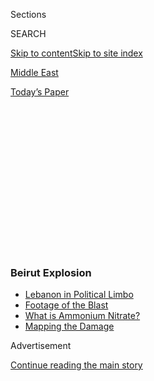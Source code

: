 <div id="app">

<div>

<div>

<div>

<div class="NYTAppHideMasthead css-1q2w90k e1suatyy0">

<div class="section css-ui9rw0 e1suatyy2">

<div class="css-eph4ug er09x8g0">

<div class="css-6n7j50">

</div>

<span class="css-1dv1kvn">Sections</span>

<div class="css-10488qs">

<span class="css-1dv1kvn">SEARCH</span>

</div>

[Skip to content](#site-content)[Skip to site index](#site-index)

</div>

<div id="masthead-section-label" class="css-1wr3we4 eaxe0e00">

[Middle
East](https://www.nytimes3xbfgragh.onion/section/world/middleeast)

</div>

<div class="css-10698na e1huz5gh0">

</div>

</div>

<div id="masthead-bar-one" class="section hasLinks css-15hmgas e1csuq9d3">

<div class="css-uqyvli e1csuq9d0">

</div>

<div class="css-1uqjmks e1csuq9d1">

</div>

<div class="css-9e9ivx">

[](https://myaccount.nytimes3xbfgragh.onion/auth/login?response_type=cookie&client_id=vi)

</div>

<div class="css-1bvtpon e1csuq9d2">

[Today’s
Paper](https://www.nytimes3xbfgragh.onion/section/todayspaper)

</div>

</div>

</div>

</div>

<div data-aria-hidden="false">

<div id="site-content" data-role="main">

<div>

<div class="css-1aor85t" style="opacity:0.000000001;z-index:-1;visibility:hidden">

<div class="css-1hqnpie">

<div class="css-epjblv">

<span class="css-17xtcya">[Middle
East](/section/world/middleeast)</span><span class="css-x15j1o">|</span><span class="css-fwqvlz">Deadly
Explosions Shatter Beirut,
Lebanon</span>

</div>

<div class="css-k008qs">

<div class="css-1iwv8en">

<span class="css-18z7m18"></span>

<div>

</div>

</div>

<span class="css-1n6z4y">https://nyti.ms/33qudRi</span>

<div class="css-1705lsu">

<div class="css-4xjgmj">

<div class="css-4skfbu" data-role="toolbar" data-aria-label="Social Media Share buttons, Save button, and Comments Panel with current comment count" data-testid="share-tools">

  - 
  - 
  - 
  - 
    
    <div class="css-6n7j50">
    
    </div>

  - 
  - 

</div>

</div>

</div>

</div>

</div>

</div>

<div class="css-13pd83m">

<div class="css-l9svim">

### <span class="css-o42ig8"><span><span class="css-1rxm0ex">Beirut</span><span class="css-1rxm0ex"> Explosion</span></span></span>

  - <span class="css-ousu42">[Lebanon in Political
    Limbo](https://www.nytimes3xbfgragh.onion/2020/08/11/world/middleeast/lebanon-government-resigns-explainer.html?name=styln-beirut&region=TOP_BANNER&block=storyline_menu_recirc&action=click&pgtype=Article&impression_id=b4d6dc20-f1c6-11ea-ab9d-b3a5fe44f351&variant=undefined)</span>
  - <span class="css-ousu42">[Footage of the
    Blast](https://www.nytimes3xbfgragh.onion/2020/08/05/world/middleeast/beirut-explosion-footage.html?name=styln-beirut&region=TOP_BANNER&block=storyline_menu_recirc&action=click&pgtype=Article&impression_id=b4d6dc21-f1c6-11ea-ab9d-b3a5fe44f351&variant=undefined)</span>
  - <span class="css-ousu42">[What is Ammonium
    Nitrate?](https://www.nytimes3xbfgragh.onion/2020/08/05/world/middleeast/beirut-explosion-ammonium-nitrate.html?name=styln-beirut&region=TOP_BANNER&block=storyline_menu_recirc&action=click&pgtype=Article&impression_id=b4d70330-f1c6-11ea-ab9d-b3a5fe44f351&variant=undefined)</span>
  - <span class="css-ousu42">[Mapping the
    Damage](https://www.nytimes3xbfgragh.onion/interactive/2020/08/04/world/middleeast/beirut-explosion-damage.html?name=styln-beirut&region=TOP_BANNER&block=storyline_menu_recirc&action=click&pgtype=Article&impression_id=b4d70331-f1c6-11ea-ab9d-b3a5fe44f351&variant=undefined)</span>

</div>

</div>

<div id="top-wrapper" class="css-1sy8kpn">

<div id="top-slug" class="css-l9onyx">

Advertisement

</div>

[Continue reading the main
story](#after-top)

<div class="ad top-wrapper" style="text-align:center;height:100%;display:block;min-height:250px">

<div id="top" class="place-ad" data-position="top" data-size-key="top">

</div>

</div>

<div id="after-top">

</div>

</div>

<div>

<div id="sponsor-wrapper" class="css-1hyfx7x">

<div id="sponsor-slug" class="css-19vbshk">

Supported by

</div>

[Continue reading the main
story](#after-sponsor)

<div id="sponsor" class="ad sponsor-wrapper" style="text-align:center;height:100%;display:block">

</div>

<div id="after-sponsor">

</div>

</div>

<div class="css-186x18t">

</div>

<div class="css-1vkm6nb ehdk2mb0">

# Deadly Explosions Shatter Beirut, Lebanon

</div>

Dozens are dead and thousands hurt. The cause is unclear but the
government said “highly explosive materials” had been stored at the
blast scene in the Lebanese capital.

<div class="css-18e8msd">

<div class="css-pdw9fk epjyd6m0">

<div class="css-1txwxcy ey68jwv0" data-aria-hidden="true">

[![Ben
Hubbard](https://static01.graylady3jvrrxbe.onion/images/2018/10/10/multimedia/author-ben-hubbard/author-ben-hubbard-thumbLarge.png
"Ben Hubbard")](https://www.nytimes3xbfgragh.onion/by/ben-hubbard)[![Maria
Abi-Habib](https://static01.graylady3jvrrxbe.onion/images/2018/10/08/multimedia/author-maria-abi-habib/author-maria-abi-habib-thumbLarge.png
"Maria Abi-Habib")](https://www.nytimes3xbfgragh.onion/by/maria-abi-habib)

</div>

<div class="css-1baulvz">

By [<span class="css-1baulvz" itemprop="name">Ben
Hubbard</span>](https://www.nytimes3xbfgragh.onion/by/ben-hubbard) and
[<span class="css-1baulvz last-byline" itemprop="name">Maria
Abi-Habib</span>](https://www.nytimes3xbfgragh.onion/by/maria-abi-habib)

</div>

</div>

  - 
    
    <div class="css-ld3wwf e16638kd2">
    
    Aug. 4,
    2020
    
    </div>

  - 
    
    <div class="css-4xjgmj">
    
    <div class="css-d8bdto" data-role="toolbar" data-aria-label="Social Media Share buttons, Save button, and Comments Panel with current comment count" data-testid="share-tools">
    
      - 
      - 
      - 
      - 
        
        <div class="css-6n7j50">
        
        </div>
    
      - 
      - 
    
    </div>
    
    </div>

</div>

</div>

<div class="section meteredContent css-1r7ky0e" name="articleBody" itemprop="articleBody">

<div class="css-19qgada">

### Here’s what we know:

  - [More than 70 are dead, the health ministry said.](#link-2e7a9219)
  - [A huge cache of ammonium nitrate, an explosive compound, had been
    stored at the blast site.](#link-1971293e)
  - [A smaller explosion was followed by a much larger
    one.](#link-12ef1c10)
  - [I was bloodied and dazed. Beirut strangers treated me like a
    friend.](#link-1fdae9ed)
  - [Health facilities were badly damaged at the moment they were most
    needed.](#link-777231d6)
  - [The explosion hit the waterfront, near several important
    buildings.](#link-1202af77)
  - [The blast stirred memories of war in a city that had been
    relatively calm in recent years.](#link-3a2e264f)

</div>

![<span class="css-16f3y1r e13ogyst0">Videos captured the toll of the
deadly blast in Beirut that killed dozens of people and injured
thousands.</span><span class="css-cch8ym"><span class="css-1dv1kvn">Credit</span><span class="css-cnj6d5 e1z0qqy90" itemprop="copyrightHolder"><span class="css-1ly73wi e1tej78p0">Credit...</span><span>Agence
France-Presse — Getty
Images</span></span></span>](https://static01.graylady3jvrrxbe.onion/images/2020/08/05/world/05lebanon-videocover/05lebanon-briefing-ledesub-videoSixteenByNine3000.jpg)

<div class="css-1fanzo5 StoryBodyCompanionColumn">

<div class="css-53u6y8">

## More than 70 are dead, the health ministry said.

Lebanon’s health ministry said that at least 78 people had died and
4,000 suffered injuries in the
[explosions](https://www.nytimes3xbfgragh.onion/2020/08/04/world/middleeast/lebanon-explosion-beirut.html)
and fire that shook
[Beirut](https://www.nytimes3xbfgragh.onion/2020/08/04/world/middleeast/lebanon-explosion-beirut.html)
on Tuesday.

The numbers climbed steadily through the day, and with the wounded still
streaming into hospitals and the search for missing people underway,
they were likely to go higher still.

The secretary-general of the Kataeb political party, Nizar Najarian, was
killed in the blast, and among those injured was Kamal Hayek, the
chairman of the state-owned electricity company, who was in critical
condition, the news agency
reported.

</div>

</div>

<div class="css-1sngw6j">

[](https://www.nytimes3xbfgragh.onion/interactive/2020/08/04/world/middleeast/beirut-explosion-damage.html)

<div class="css-1eoytci">

![](https://static01.graylady3jvrrxbe.onion/images/2020/08/04/us/beirut-explosion-damage-promo-1596586440536/beirut-explosion-damage-promo-1596586440536-articleLarge-v3.jpg)

</div>

<div class="css-1rha1bf">

## Mapping the Damage From the Beirut Explosion

Damage was seen at least two miles from the explosion, encompassing an
area with more than 750,000 residents.

</div>

</div>

<div class="css-1fanzo5 StoryBodyCompanionColumn">

<div class="css-53u6y8">

Videos of the aftermath posted online showed wounded people bleeding
amid the dust and rubble, and damage where flying debris had punched
holes in walls and furniture. On social media, people reported damage to
homes and cars far from the port.

The Lebanese Red Cross said that every available ambulance from North
Lebanon, Bekaa and South Lebanon was being dispatched to Beirut to help
patients.

Hospitals were so overwhelmed that they were turning wounded people
away, including the American University Hospital. Patients were
transported to hospitals outside Beirut because those in the city were
at capacity.

</div>

</div>

<div>

</div>

<div class="css-1fanzo5 StoryBodyCompanionColumn">

<div class="css-53u6y8">

Public Health Minister Hamad Hassan announced that his ministry would
cover the costs of treating the wounded at hospitals, the National News
Agency reported. It said the decision covered both hospitals that have
contracts with the ministry as well as those that don’t.

Prime Minister Hassan Diab announced that Wednesday would be a national
day of mourning, the National News Agency reported. The Lebanese
presidency said on Twitter that President Michel Aoun had instructed the
military to aid in the response, and called an emergency meeting of the
Supreme Defense Council, which declared Beirut a disaster
area.

## A huge cache of ammonium nitrate, an explosive compound, had been stored at the blast site.

</div>

</div>

<div class="css-79elbk" data-testid="photoviewer-wrapper">

<div class="css-z3e15g" data-testid="photoviewer-wrapper-hidden">

</div>

<div class="css-1a48zt4 ehw59r15" data-testid="photoviewer-children">

![<span class="css-16f3y1r e13ogyst0" data-aria-hidden="true">Firefighters
trying to extinguish flames in the port of
Beirut.</span><span class="css-cnj6d5 e1z0qqy90" itemprop="copyrightHolder"><span class="css-1ly73wi e1tej78p0">Credit...</span><span>Mohamed
Azakir/Reuters</span></span>](https://static01.graylady3jvrrxbe.onion/images/2020/08/04/world/04lebanon6/merlin_175303926_4f704a95-e36c-43c2-917e-8280c64135f2-articleLarge.jpg?quality=75&auto=webp&disable=upscale)

</div>

</div>

<div class="css-1fanzo5 StoryBodyCompanionColumn">

<div class="css-53u6y8">

A large cache of explosive material seized by the government years ago
was stored where the explosions occurred, according to top Lebanese
officials — specifically ammonium nitrate, commonly used in both
fertilizer and bombs.

Accidental detonation of ammonium nitrate has caused a number of deadly
industrial accidents, including the worst in United States history: In
1947, a ship carrying ammonium nitrate caught fire and exploded in the
harbor of Texas City, Texas, starting a chain reaction of blasts and
blazes that killed 581 people.

The chemical has also been the primary ingredient in bombs used in
several terrorist attacks, including the destruction of the federal
office building in Oklahoma City in 1995, which killed 168 people.

In a televised statement, an official of the Lebanese Higher Defense
Council quoted Prime Minister Diab as saying: “I will not relax until we
find the responsible party for what happened, hold it accountable and
apply the most serious punishments against it because it isn’t
acceptable that a shipment of ammonium nitrate — estimated to be 2,750
tons — was in a depot for the past six years without precautionary
measures being taken.”

Hours earlier, Maj. Gen. Abbas Ibrahim, the head of Lebanon’s general
security service, had said that “highly explosive materials” were stored
at the site, which Mr. Aoun then confirmed. At first, neither of them
said what those materials were, but General Ibrahim warned against
getting “ahead of the investigation” and speculating about a terrorist
act.

American military leaders “seem to think it was an attack,” President
Trump told reporters at the White House, which was at odds with what
Lebanese officials said. “It was a bomb of some kind.”

Mr. Diab, the prime minister, said in a televised statement, “Facts on
this dangerous depot, which has existed since 2014 or the past six
years, will be announced.”

“What happened today will not come to pass without accountability,” Mr.
Diab said. “Those responsible will pay a price for this catastrophe.” he
said. “This is a promise to the martyrs and wounded people. This is a
national commitment.”

</div>

</div>

<div>

</div>

<div class="css-1fanzo5 StoryBodyCompanionColumn">

<div class="css-53u6y8">

The explosions on Tuesday were preceded by a fire at a warehouse at
Beirut’s port, [according to Lebanon’s National News
Agency](http://nna-leb.gov.lb/en/show-news/118492/Fire-breaks-out-in-warehouse-at-Port-of-Beirut-causes-major-explosion).

There were local reports that the warehouse contained fireworks, and in
several videos posted online, colored flashes could be seen in the dark
smoke rising from the fire, just before the major explosion.

The governor of Beirut, Marwan Abboud, speaking on television, could not
say what had caused the explosion. Breaking into tears, he called it a
national
catastrophe.

## A smaller explosion was followed by a much larger one.

</div>

</div>

<div class="css-79elbk" data-testid="photoviewer-wrapper">

<div class="css-z3e15g" data-testid="photoviewer-wrapper-hidden">

</div>

<div class="css-1a48zt4 ehw59r15" data-testid="photoviewer-children">

<div class="css-1xdhyk6 erfvjey0">

<span class="css-1ly73wi e1tej78p0">Image</span>

<div class="css-zjzyr8">

<div data-testid="lazyimage-container" style="height:251.33333333333331px">

</div>

</div>

</div>

<span class="css-16f3y1r e13ogyst0" data-aria-hidden="true">Smoke rising
from the scene of an explosion in Beirut on
Tuesday.</span><span class="css-cnj6d5 e1z0qqy90" itemprop="copyrightHolder"><span class="css-1ly73wi e1tej78p0">Credit...</span><span>Anwar
Amro/Agence France-Presse — Getty Images</span></span>

</div>

</div>

<div class="css-1fanzo5 StoryBodyCompanionColumn">

<div class="css-53u6y8">

Two explosions shook Beirut — the second one much larger than the first,
carrying enough force to overturn cars, damage and shake buildings
across the city and strew, debris over a wide area.

The larger explosion, at 6:08 p.m., blew out the glass from balconies
and windows of buildings several miles away from the port and at least
one building collapsed from the force of the blast. One resident said
the streets looked like they were “cobbled in glass.”

Videos posted online showed a shock wave erupting from the second
explosion, knocking people down and enveloping much of the center city
in a cloud of dust and smoke. Cars were overturned and streets were
blocked by debris, forcing many injured people to walk to hospitals.

Flames continued to rise from the rubble well after the explosions, and
a cloud of smoke, tinted pink in the sunset, rose thousands of feet into
the sky.

The larger blast was heard and felt in Cyprus, more than 100 miles away,
and [registered on seismographs at
magnitude 3.3](https://www.emsc-csem.org/Earthquake/earthquake.php?id=882410#summary).

## I was bloodied and dazed. Beirut strangers treated me like a friend.

*Vivian Yee, a correspondent for The New York Times, was at home in
Beiru*t *when two explosions convulsed the city. This is her
first-person account of what happened.*

I was just about to look at a video a friend had sent me on Tuesday
afternoon — “the port seems to be burning,” she said — when my whole
building shook. Uneasily, naïvely, I ran to the window, then back to my
desk to check for news.

Then came a much bigger boom, and the sound itself seemed to splinter.
There was shattered glass flying everywhere. Not thinking but moving, I
ducked under my desk.

When the world stopped cracking open, I couldn’t see at first because of
the blood running down my face. After blinking the blood from my eyes, I
tried to take in the sight of my apartment turned into a demolition
site. My yellow front door had been hurled on top of my dining table. I
couldn’t find my passport, or sturdy shoes.

Later, someone would tell me that Beirut is of her generation, raised
during Lebanon’s 15-year civil war, instinctively ran into their
hallways as soon as they heard the first blast, to escape the glass they
knew would break.

I was not so well-trained, but the Lebanese who would help me in the
hours to come had the steadiness that comes from having lived through
countless previous disasters. Nearly all were strangers, yet they
treated me like a friend.

When I got downstairs, someone passing on a motorbike saw my bloody face
and told me to hop on.

Everyone on the street seemed to be either bleeding from open gashes or
swathed in makeshift bandages — all except one woman in a chic, backless
top leading a small dog on a leash. Only an hour before, we had all been
walking dogs or checking email or grocery shopping. Only an hour before,
there had been no blood.

[*Read more of Ms. Yee’s
account*](https://www.nytimes3xbfgragh.onion/2020/08/04/world/middleeast/beirut-explosion-first-person.html)*.*

## Health facilities were badly damaged at the moment they were most needed.

</div>

</div>

<div class="css-79elbk" data-testid="photoviewer-wrapper">

<div class="css-z3e15g" data-testid="photoviewer-wrapper-hidden">

</div>

<div class="css-1a48zt4 ehw59r15" data-testid="photoviewer-children">

<div class="css-1xdhyk6 erfvjey0">

<span class="css-1ly73wi e1tej78p0">Image</span>

<div class="css-zjzyr8">

<div data-testid="lazyimage-container" style="height:265.5111111111111px">

</div>

</div>

</div>

<span class="css-16f3y1r e13ogyst0" data-aria-hidden="true">Health-care
workers moving an injured man from one hospital to another in Beirut on
Tuesday
night.</span><span class="css-cnj6d5 e1z0qqy90" itemprop="copyrightHolder"><span class="css-1ly73wi e1tej78p0">Credit...</span><span>Nabil
Mounzer/EPA, via Shutterstock</span></span>

</div>

</div>

<div class="css-1fanzo5 StoryBodyCompanionColumn">

<div class="css-53u6y8">

St. George Hospital in central Beirut, one of the city’s biggest, was so
severely damaged that it had to shut down and send patients elsewhere.
Dozens of patients and visitors were wounded by falling debris and
flying glass.

“Every floor of the hospital is damaged,” said Dr. Peter Noun, the chief
of pediatric hematology and oncology. “I didn’t see this even during the
war. It’s a catastrophe.”

The 60-bed Bikhazi Medical Group hospital treated 500 patients in the
hours after the blast, despite extensive damage, said Rima Azar, the
hospital director and co-owner. One woman was already dead when she was
brought in.

“The hospital has lots of cracked glass, the door to entrance of the
hospital is completely shattered,” Ms. Azar said. “The full ceiling fell
on some patients in some rooms. The pressure was horrific. We heard a
boom, then everything was shaking.”

Health care workers worried about the fate of one of the country’s main
vaccine and medication stockpiles, in the Karantina warehouse near the
port. They said hundreds of thousands of doses, used to supply health
centers across Lebanon, were stored on tall shelves in the warehouse, in
an area where other buildings were badly damaged.

Inside St. George Hospital, about six-tenths of a mile from the
explosion, “everything just fell down, the windows destroyed, the
ceiling in pieces,” Dr. Noun said. Several of his patients — children
with cancer — and their family members were among the injured.

Two parents of his patients were in critical condition, Dr. Noun said.
Shards of glass from a shattered window ripped into the face and body of
one of them, a father who was visiting his child. The man was intubated
and in critical condition at another hospital, Dr. Noun said.

He said the parents of four children being treated for cancer were so
panicked they grabbed their children, pulled out their intravenous
needles and bundled them into their cars, headed to other hospitals or
even went home.

A voice recording from Dr. Joseph Haddad of St. George Hospital was
shared with other doctors across Lebanon, who forwarded it to The New
York Times. In a follow-up phone call Dr. Haddad, director of intensive
care at the hospital, confirmed the recording’s authenticity.

“My friends, my friends. This is Joseph Haddad calling you from St.
George Hospital. There is no St. George Hospital anymore. It’s fallen,
it’s on the floor,” Dr. Haddad says, as broken glass is heard crackling
underfoot. “It’s all destroyed. All of it. Pray to God, pray to
God.”

## The explosion hit the waterfront, near several important buildings.

</div>

</div>

<div class="css-79elbk" data-testid="photoviewer-wrapper">

<div class="css-z3e15g" data-testid="photoviewer-wrapper-hidden">

</div>

<div class="css-1a48zt4 ehw59r15" data-testid="photoviewer-children">

<div class="css-1xdhyk6 erfvjey0">

<span class="css-1ly73wi e1tej78p0">Image</span>

<div class="css-zjzyr8">

<div data-testid="lazyimage-container" style="height:257.77777777777777px">

</div>

</div>

</div>

<span class="css-16f3y1r e13ogyst0" data-aria-hidden="true">Wreckage
from the explosion at the port in Beirut on
Tuesday.</span><span class="css-cnj6d5 e1z0qqy90" itemprop="copyrightHolder"><span class="css-1ly73wi e1tej78p0">Credit...</span><span>Mohamed
Azakir/Reuters</span></span>

</div>

</div>

<div class="css-1fanzo5 StoryBodyCompanionColumn">

<div class="css-53u6y8">

The explosions hit Beirut’s northern, industrial waterfront, little more
than a mile away from the Grand Serail palace, where Lebanon’s prime
minister is based. Many landmarks, including hospitals, mosques,
churches and universities are nearby.

They erupted next to a tall building called Beirut Port Silos, at or
near a structure identified on maps as a warehouse. Videos showed only
twisted metal and chunks of concrete where that warehouse had been, some
of it identifiable as the remains of trucks and shipping
containers.

## The blast stirred memories of war in a city that had been relatively calm in recent years.

</div>

</div>

<div class="css-79elbk" data-testid="photoviewer-wrapper">

<div class="css-z3e15g" data-testid="photoviewer-wrapper-hidden">

</div>

<div class="css-1a48zt4 ehw59r15" data-testid="photoviewer-children">

<div class="css-1xdhyk6 erfvjey0">

<span class="css-1ly73wi e1tej78p0">Image</span>

<div class="css-zjzyr8">

<div data-testid="lazyimage-container" style="height:257.77777777777777px">

</div>

</div>

</div>

<span class="css-16f3y1r e13ogyst0" data-aria-hidden="true">Running
through the streets in Beirut after the explosion on
Tuesday.</span><span class="css-cnj6d5 e1z0qqy90" itemprop="copyrightHolder"><span class="css-1ly73wi e1tej78p0">Credit...</span><span>Hassan
Ammar/Associated Press</span></span>

</div>

</div>

<div class="css-1fanzo5 StoryBodyCompanionColumn">

<div class="css-53u6y8">

The severity of the explosions recalled the days when bombings and
mayhem were a regular fact of life in Beirut, both during its 1975-1990
civil war and its aftermath, including sporadic conflicts between Israel
and Hezbollah.

Among the worst were in 1983, when a [suicide attack on the United
States
Embassy](https://www.history.com/this-day-in-history/suicide-bomber-destroys-u-s-embassy-in-beirut)
killed 63 people in April, and [bombing in
October](https://www.history.com/this-day-in-history/beirut-barracks-blown-up)
on the headquarters of international peacekeepers killed 241 U.S.
Marines and 58 French troops. The attack on the Marines, the worst loss
for them since the invasion of Iwo Jima in World War II, was blamed by
American officials on Hezbollah, which the United States, Israel and a
number of other countries consider a terrorist organization.

Another bombing in Lebanon upended Middle East politics in February of
2005, when Rafik Hariri, a former prime minister, was killed along with
21 others by a car bombing of his motorcade.

The attack was blamed by many on Hezbollah, a Shiite militia and
political party, and its ally, Syria, which had deployed troops in
Lebanon for nearly three decades. Under enormous pressure, the [Syrians
withdrew from
Lebanon](https://www.nytimes3xbfgragh.onion/2005/04/26/international/middleeast/syrian-troops-leave-lebanon-after-29year-occupation.html)
two months later, though they retained close ties to Hezbollah.

A United Nations-backed tribunal at The Hague has been trying four
operatives of Hezbollah, which is now part of Lebanon’s government, in
absentia for the Hariri assassination [and is due to render a verdict
this
Friday.](https://www.reuters.com/article/us-lebanon-tribunal-hariri/crisis-weary-lebanon-braces-for-hariri-tribunal-verdict-idUSKCN2500JU)

In the summer of 2006, Israel and Hezbollah engaged in a 34-day war
[that, according to a tally by Human Rights
Watch,](https://www.hrw.org/report/2007/09/05/why-they-died/civilian-casualties-lebanon-during-2006-war#)left
more than 1,100 Lebanese and at least 55 Israelis dead, most of them
civilians.

But if the explosions on Tuesday were intentional, they would shatter a
prolonged stretch of relative calm in the Lebanese capital. An Israeli
intelligence official denied any Israeli involvement in the incident.

Less than a week ago, Israel said it had thwarted a raid by a “terrorist
squad” from Hezbollah, the Shiite group that is part of Lebanon’s
government, in a disputed border area. Israeli military officials said
there was an exchange of gunfire, which Hezbollah denied. Israeli
military officials say Hezbollah has planted many rockets in southern
Lebanon that could threaten northern Israel.

But in recent years, the longtime enemies have sought to avoid another
war. Hezbollah has refrained from killing Israelis while Israel has
largely avoided killing Hezbollah fighters in Syria, where they are
fighting on the Syrian government’s
side.

## Assessing the toll, a political party waits to learn whether it was malice or neglect.

</div>

</div>

<div class="css-79elbk" data-testid="photoviewer-wrapper">

<div class="css-z3e15g" data-testid="photoviewer-wrapper-hidden">

</div>

<div class="css-1a48zt4 ehw59r15" data-testid="photoviewer-children">

<div class="css-1xdhyk6 erfvjey0">

<span class="css-1ly73wi e1tej78p0">Image</span>

<div class="css-zjzyr8">

<div data-testid="lazyimage-container" style="height:257.77777777777777px">

</div>

</div>

</div>

<span class="css-16f3y1r e13ogyst0" data-aria-hidden="true">The
devastation near the port in Beirut on
Tuesday.</span><span class="css-cnj6d5 e1z0qqy90" itemprop="copyrightHolder"><span class="css-1ly73wi e1tej78p0">Credit...</span><span>Agence
France-Presse — Getty Images</span></span>

</div>

</div>

<div class="css-1fanzo5 StoryBodyCompanionColumn">

<div class="css-53u6y8">

When the explosion struck, meetings were in full swing less than a mile
away, at the hillside headquarters of the Kataeb Party, a Christian
political group that was once one of Lebanon’s most powerful.

The blast shook the building so badly that party members thought a bomb
had gone off inside. As they collected their nerves and their
belongings, they saw that the party’s general secretary, Nazar Najarian,
had been wounded by falling debris. Mr. Najarian, known by the nickname
Nazo, died of his injuries.

“He had been through explosions, assassination attempts, wars with the
Palestinians and Syrians, Nazo saw it all,” said [Elias
Hankach](https://www.facebookcorewwwi.onion/EliasHankach2018/), a Kataeb
parliamentarian. “Our headquarters looks like a bomb went off inside.
The inside is a mess, it’s madness.”

He said the party was waiting for clarity on whether the blast was an
attack, the kind of crude tool used for decades to shape Lebanon’s
political landscape, or just an accident resulting from mismanagement.
If it turned out to be accidental, he said, then the disaster is not
particularly surprising, the product of “cumulative nonchalance at all
levels.”

“Whether you talk about the economy, safety standards, the port, the
corruption — none of the country’s issues have had a serious attempt at
resolution,” Mr. Hankach said. “We are living in this doomed management
of the country.”

Ben Hubbard reported from Beirut, and Maria Abi-Habib from Los Angeles.
Nada Rashwan contributed reporting from Cairo, Alan Yuhas from
Philadelphia, Adam Rasgon and Ronen Bergman from Tel Aviv, Rick
Gladstone from Eastham, Mass., and Richard Pérez-Peña from New York.

</div>

</div>

</div>

<div>

</div>

<div>

</div>

<div>

</div>

<div>

<div id="bottom-wrapper" class="css-1ede5it">

<div id="bottom-slug" class="css-l9onyx">

Advertisement

</div>

[Continue reading the main
story](#after-bottom)

<div id="bottom" class="ad bottom-wrapper" style="text-align:center;height:100%;display:block;min-height:90px">

</div>

<div id="after-bottom">

</div>

</div>

</div>

</div>

</div>

## Site Index

<div>

</div>

## Site Information Navigation

  - [© <span>2020</span> <span>The New York Times
    Company</span>](https://help.nytimes3xbfgragh.onion/hc/en-us/articles/115014792127-Copyright-notice)

<!-- end list -->

  - [NYTCo](https://www.nytco.com/)
  - [Contact
    Us](https://help.nytimes3xbfgragh.onion/hc/en-us/articles/115015385887-Contact-Us)
  - [Work with us](https://www.nytco.com/careers/)
  - [Advertise](https://nytmediakit.com/)
  - [T Brand Studio](http://www.tbrandstudio.com/)
  - [Your Ad
    Choices](https://www.nytimes3xbfgragh.onion/privacy/cookie-policy#how-do-i-manage-trackers)
  - [Privacy](https://www.nytimes3xbfgragh.onion/privacy)
  - [Terms of
    Service](https://help.nytimes3xbfgragh.onion/hc/en-us/articles/115014893428-Terms-of-service)
  - [Terms of
    Sale](https://help.nytimes3xbfgragh.onion/hc/en-us/articles/115014893968-Terms-of-sale)
  - [Site
    Map](https://spiderbites.nytimes3xbfgragh.onion)
  - [Help](https://help.nytimes3xbfgragh.onion/hc/en-us)
  - [Subscriptions](https://www.nytimes3xbfgragh.onion/subscription?campaignId=37WXW)

</div>

</div>

</div>

</div>
